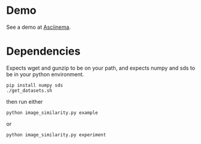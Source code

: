 # Demo

See a demo at [Asciinema](https://asciinema.org/a/326628 "Asciinema").

# Dependencies

Expects wget and gunzip to be on your path, and expects numpy and sds to be in your python environment.

```
pip install numpy sds
./get_datasets.sh
```

then run either

```
python image_similarity.py example
```

or

```
python image_similarity.py experiment
```
